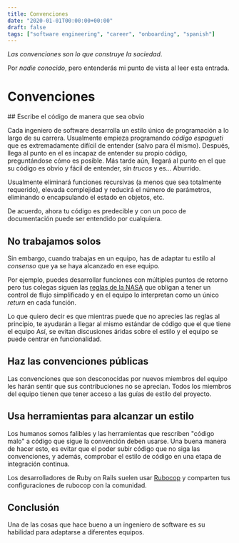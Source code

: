```yaml
---
title: Convenciones
date: "2020-01-01T00:00:00+00:00"
draft: false
tags: ["software engineering", "career", "onboarding", "spanish"]
---
```


*Las convenciones son lo que construye la sociedad*.

Por *nadie conocido*, pero entenderás mi punto de vista al leer esta entrada.

# Convenciones

## Escribe el código de manera que sea obvio

Cada ingeniero de software desarrolla un estilo único de
programación a lo largo de su carrera. Usualmente empieza
programando *código espagueti* que es extremadamente
difícil de entender (salvo para él mismo). Después,
llega al punto en el es incapaz de entender su propio
código, preguntándose cómo es posible. Más tarde aún,
llegará al punto en el que su código es obvio y fácil
de entender, sin *trucos* y es... Aburrido.

Usualmente eliminará funciones recursivas (a menos que
sea totalmente requerido), elevada complejidad y
reducirá el número de parámetros, eliminando o encapsulando
el estado en objetos, etc.

De acuerdo, ahora tu código es predecible y con un poco de
documentación puede ser entendido por cualquiera.

## No trabajamos solos

Sin embargo, cuando trabajas en un equipo, has de adaptar
tu estilo al *consenso* que ya se haya alcanzado en ese
equipo.

Por ejemplo, puedes desarrollar funciones con múltiples
puntos de retorno pero tus colegas siguen las [reglas de la NASA](https://web.cecs.pdx.edu/~kimchris/cs201/handouts/The%20Power%20of%2010%20-%20Rules%20for%20Developing%20Safety%20Critical%20Code.pdf) que obligan a tener un control de flujo
simplificado y en el equipo lo interpretan como un único
*return* en cada función.

Lo que quiero decir es que mientras puede que no aprecies las reglas
al principio, te ayudarán a llegar al mismo estándar de código que
el que tiene el equipo Así, se evitan discusiones áridas sobre
el estilo y el equipo se puede centrar en funcionalidad.

## Haz las convenciones públicas

Las convenciones que son desconocidas por nuevos miembros del
equipo les harán sentir que sus contribuciones no se aprecian.
Todos los miembros del equipo tienen que tener acceso a las guías
de estilo del proyecto.

## Usa herramientas para alcanzar un estilo

Los humanos somos falibles y las herramientas que
rescriben "código malo" a código que sigue la convención deben usarse.
Una buena manera de hacer esto, es evitar que el poder subir código
que no siga las convenciones, y además, comprobar el estilo de código
en una etapa de integración continua.

Los desarrolladores de Ruby on Rails suelen usar [Rubocop](https://github.com/rubocop-hq/rubocop) y comparten tus configuraciones de rubocop con la comunidad.

## Conclusión

Una de las cosas que hace bueno a un ingeniero de software es su
habilidad para adaptarse a diferentes equipos.
